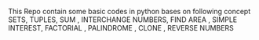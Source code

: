 This Repo contain some basic codes in python bases on following concept
SETS, TUPLES, SUM , INTERCHANGE NUMBERS, FIND AREA , SIMPLE INTEREST, FACTORIAL , PALINDROME , CLONE , REVERSE NUMBERS
